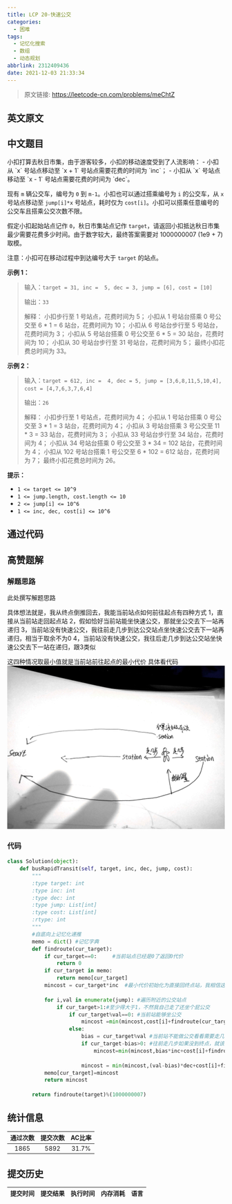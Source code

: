 ```yaml
---
title: LCP 20-快速公交
categories:
  - 困难
tags:
  - 记忆化搜索
  - 数组
  - 动态规划
abbrlink: 2312409436
date: 2021-12-03 21:33:34
---
```


> 原文链接: https://leetcode-cn.com/problems/meChtZ


## 英文原文
<div></div>

## 中文题目
<div>小扣打算去秋日市集，由于游客较多，小扣的移动速度受到了人流影响：
- 小扣从 `x` 号站点移动至 `x + 1` 号站点需要花费的时间为 `inc`；
- 小扣从 `x` 号站点移动至 `x - 1` 号站点需要花费的时间为 `dec`。

现有 `m` 辆公交车，编号为 `0` 到 `m-1`。小扣也可以通过搭乘编号为 `i` 的公交车，从 `x` 号站点移动至 `jump[i]*x` 号站点，耗时仅为 `cost[i]`。小扣可以搭乘任意编号的公交车且搭乘公交次数不限。

假定小扣起始站点记作 `0`，秋日市集站点记作 `target`，请返回小扣抵达秋日市集最少需要花费多少时间。由于数字较大，最终答案需要对 1000000007 (1e9 + 7) 取模。

注意：小扣可在移动过程中到达编号大于 `target` 的站点。

**示例 1：**
>输入：`target = 31, inc =  5, dec = 3, jump = [6], cost = [10]`
>
>输出：`33`
>
>解释：
>小扣步行至 1 号站点，花费时间为 5；
>小扣从 1 号站台搭乘 0 号公交至 6 * 1 = 6 站台，花费时间为 10；
>小扣从 6 号站台步行至 5 号站台，花费时间为 3；
>小扣从 5 号站台搭乘 0 号公交至 6 * 5 = 30 站台，花费时间为 10；
>小扣从 30 号站台步行至 31 号站台，花费时间为 5；
>最终小扣花费总时间为 33。


**示例 2：**
>输入：`target = 612, inc =  4, dec = 5, jump = [3,6,8,11,5,10,4], cost = [4,7,6,3,7,6,4]`
>
>输出：`26`
>
>解释：
>小扣步行至 1 号站点，花费时间为 4；
>小扣从 1 号站台搭乘 0 号公交至 3 * 1 = 3 站台，花费时间为 4；
>小扣从 3 号站台搭乘 3 号公交至 11 * 3 = 33 站台，花费时间为 3；
>小扣从 33 号站台步行至 34 站台，花费时间为 4；
>小扣从 34 号站台搭乘 0 号公交至 3 * 34 = 102 站台，花费时间为 4；
>小扣从 102 号站台搭乘 1 号公交至 6 * 102 = 612 站台，花费时间为 7； 
>最终小扣花费总时间为 26。


**提示：**
- `1 <= target <= 10^9`
- `1 <= jump.length, cost.length <= 10`
- `2 <= jump[i] <= 10^6`
- `1 <= inc, dec, cost[i] <= 10^6`</div>

## 通过代码
<RecoDemo>
</RecoDemo>


## 高赞题解
### 解题思路
此处撰写解题思路

具体想法就是，我从终点倒推回去，我能当前站点如何前往起点有四种方式
1，直接从当前站走回起点站
2，假如恰好当前站能坐快速公交，那就坐公交去下一站再递归
3，当前站没有快速公交，我往前走几步到达公交站点坐快速公交去下一站再递归，相当于取余不为0
4，当前站没有快速公交，我往后走几步到达公交站坐快速公交去下一站在递归，跟3类似

这四种情况取最小值就是当前站前往起点的最小代价
具体看代码
![56_副本.jpg](../images/meChtZ-0.jpg)



### 代码

```python
class Solution(object):
    def busRapidTransit(self, target, inc, dec, jump, cost):
        """
        :type target: int
        :type inc: int
        :type dec: int
        :type jump: List[int]
        :type cost: List[int]
        :rtype: int
        """
        #自底向上记忆化递推   
        memo = dict() #记忆字典
        def findroute(cur_target):  
            if cur_target==0:     #当前站点已经是0了返回0代价
                return 0
            if cur_target in memo:
                return memo[cur_target]
            mincost = cur_target*inc  #最小代价初始化为直接回终点站，我相信这种情况应该存在

            for i,val in enumerate(jump): #遍历附近的公交站点
                if cur_target>1:#至少得大于1，不然我自己走了还坐个屁公交
                    if cur_target%val==0: #当前站能够坐公交
                        mincost =min(mincost,cost[i]+findroute(cur_target//val)) #递归下一站
                    else:
                        bias = cur_target%val #当前站不能做公交看看需要走几步到达公交站  
                        if cur_target-bias>0: #往前走几步如果没到终点，就该坐公交，递归下一站
                            mincost=min(mincost,bias*inc+cost[i]+findroute(cur_target//val))

                        mincost = min(mincost,(val-bias)*dec+cost[i]+findroute(cur_target//val+1))#往后走几步坐公交递归下一站
            memo[cur_target]=mincost
            return mincost

        return findroute(target)%(1000000007)
```

## 统计信息
| 通过次数 | 提交次数 | AC比率 |
| :------: | :------: | :------: |
|    1865    |    5892    |   31.7%   |

## 提交历史
| 提交时间 | 提交结果 | 执行时间 |  内存消耗  | 语言 |
| :------: | :------: | :------: | :--------: | :--------: |
